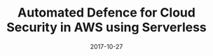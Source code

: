 ---
title: Automated Defence for Cloud Security in AWS using Serverless
date: 2017-10-27
type: slides
event: Serverless Summit Conference 2017
link: https://speakerdeck.com/madhuakula/automated-defence-for-cloud-security-in-aws-using-serverless-at-serverless-summit-2017
image: ./slides-bg.jpg
---